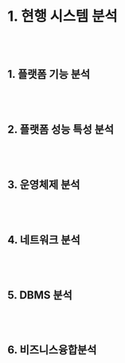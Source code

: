 # 1. 현행 시스템 분석

</br></br>

## 1. 플랫폼 기능 분석

</br></br>

## 2. 플랫폼 성능 특성 분석

</br></br>

## 3. 운영체제 분석

</br></br>

## 4. 네트워크 분석

</br></br>

## 5. DBMS 분석

</br></br>

## 6. 비즈니스융합분석

</br></br>
